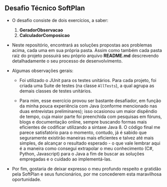 ## Desafio Técnico SoftPlan
* O desafio consiste de dois exercícios, a saber:
    1. **GeradorObservacao**
    1. **CalculadorComposicao**
* Neste repositório, encontrará as soluções propostas aos problemas acima, cada uma em sua própria pasta. Assim como também cada pasta raiz do projeto possuirá seu próprio arquivo **README.md** descrevendo detalhadamente o seu processo de desenvolvimento.
* Algumas observações gerais:

    * Foi utilizado o JUnit para os testes unitários. Para cada projeto, foi criada uma Suite de testes (na classe `AllTests`), a qual agrupa as demais classes de testes unitários.
   
    * Para mim, esse exercício provou ser bastante desafiador, em função da minha pouca experiência com Java (conforme mencionado nas duas entrevistas preliminares); isso ocasionou um maior dispêndio de tempo, cuja maior parte foi preenchida com pesquisas em fóruns, blogs e documentação online, sempre buscando formas mais eficientes de codificar utilizando a sintaxe Java 8. O código final me parece satisfatório para o momento, contudo, já é sabido que seguramente existirão maneiras mais eficientes e talvez até mais simples, de alcançar o resultado esperado - o que vale lembrar aqui é a maneira como consegui extrapolar o meu conhecimento (C#, Python, Javascript) para o Java a fim de buscar as soluções empregadas e o cuidado ao implementá-las.

* Por fim, gostaria de deixar expresso o meu profundo respeito e gratidão pela SoftPlan e seus funcionários, por me concederem esta maravilhosa oportunidade.